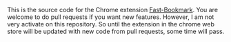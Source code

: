This is the source code for the Chrome extension [Fast-Bookmark](https://chrome.google.com/webstore/detail/fast-bookmark/bkolccbclokgkhcciikgbkcmnagimjib).
You are welcome to do pull requests if you want new features. However, I am not very activate on this repository. So until the extension in the chrome web store will be updated with new code from pull requests, some time will pass.
